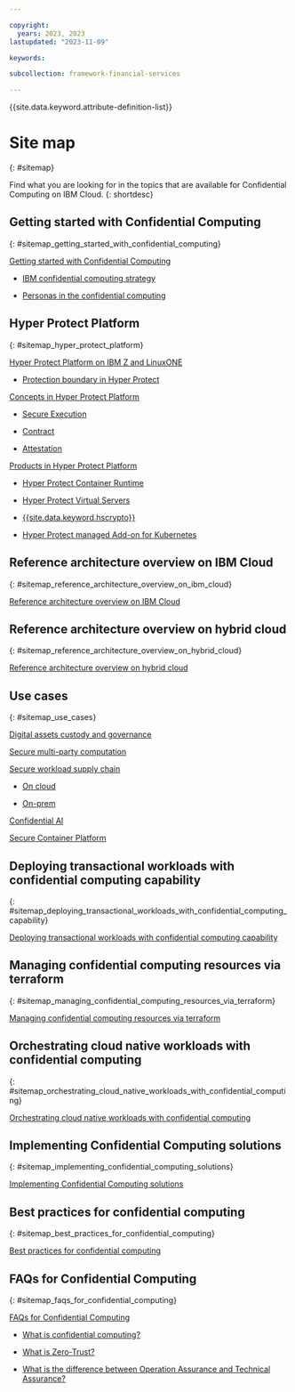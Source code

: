 ```yaml
---

copyright:
  years: 2023, 2023
lastupdated: "2023-11-09"

keywords: 

subcollection: framework-financial-services

---
```


{{site.data.keyword.attribute-definition-list}}


# Site map
{: #sitemap}

Find what you are looking for in the topics that are available for Confidential Computing on IBM Cloud.
{: shortdesc}






## Getting started with Confidential Computing
{: #sitemap_getting_started_with_confidential_computing}


[Getting started with Confidential Computing](/docs/confidential-computing?topic=confidential-computing-about#about)

* [IBM confidential computing strategy](/docs/confidential-computing?topic=confidential-computing-about#cc-ibm)

* [Personas in the confidential computing](/docs/confidential-computing?topic=confidential-computing-about#cc-personas)


## Hyper Protect Platform
{: #sitemap_hyper_protect_platform}


[Hyper Protect Platform on IBM Z and LinuxONE](/docs/confidential-computing?topic=confidential-computing-hyper-protect-overview#hyper-protect-overview)

* [Protection boundary in Hyper Protect](/docs/confidential-computing?topic=confidential-computing-hyper-protect-overview#enclave-boundary)

[Concepts in Hyper Protect Platform](/docs/confidential-computing?topic=confidential-computing-hyper-protect-concepts#hyper-protect-concepts)

* [Secure Execution](/docs/confidential-computing?topic=confidential-computing-hyper-protect-concepts#secure-execution)

* [Contract](/docs/confidential-computing?topic=confidential-computing-hyper-protect-concepts#contract)

* [Attestation](/docs/confidential-computing?topic=confidential-computing-hyper-protect-concepts#attestation)

[Products in Hyper Protect Platform](/docs/confidential-computing?topic=confidential-computing-hyper-protect-products#hyper-protect-products)

* [Hyper Protect Container Runtime](/docs/confidential-computing?topic=confidential-computing-hyper-protect-products#hpcr)

* [Hyper Protect Virtual Servers](/docs/confidential-computing?topic=confidential-computing-hyper-protect-products#hpvs)

* [{{site.data.keyword.hscrypto}}](/docs/confidential-computing?topic=confidential-computing-hyper-protect-products#hpcs)

* [Hyper Protect managed Add-on for Kubernetes](/docs/confidential-computing?topic=confidential-computing-hyper-protect-products#ikswhp)


## Reference architecture overview on IBM Cloud
{: #sitemap_reference_architecture_overview_on_ibm_cloud}


[Reference architecture overview on IBM Cloud](/docs/confidential-computing?topic=confidential-computing-public-cloud#public-cloud)


## Reference architecture overview on hybrid cloud
{: #sitemap_reference_architecture_overview_on_hybrid_cloud}


[Reference architecture overview on hybrid cloud](/docs/confidential-computing?topic=confidential-computing-hybrid-cloud#hybrid-cloud)


## Use cases
{: #sitemap_use_cases}


[Digital assets custody and governance](/docs/confidential-computing?topic=confidential-computing-digital-assets#digital-assets)

[Secure multi-party computation](/docs/confidential-computing?topic=confidential-computing-smpc#smpc)

[Secure workload supply chain](/docs/confidential-computing?topic=confidential-computing-devsecops#devsecops)

* [On cloud](/docs/confidential-computing?topic=confidential-computing-devsecops#on-cloud)

* [On-prem](/docs/confidential-computing?topic=confidential-computing-devsecops#on-prem)

[Confidential AI](/docs/confidential-computing?topic=confidential-computing-conf-ai#conf-ai)

[Secure Container Platform](/docs/confidential-computing?topic=confidential-computing-scp#scp)


## Deploying transactional workloads with confidential computing capability
{: #sitemap_deploying_transactional_workloads_with_confidential_computing_capability}


[Deploying transactional workloads with confidential computing capability](/docs/confidential-computing?topic=confidential-computing-deploy-workload#deploy-workload)


## Managing confidential computing resources via terraform
{: #sitemap_managing_confidential_computing_resources_via_terraform}


[Managing confidential computing resources via terraform](/docs/confidential-computing?topic=confidential-computing-manage-terraform#manage-terraform)


## Orchestrating cloud native workloads with confidential computing
{: #sitemap_orchestrating_cloud_native_workloads_with_confidential_computing}


[Orchestrating cloud native workloads with confidential computing](/docs/confidential-computing?topic=confidential-computing-orchestrate-workload#orchestrate-workload)


## Implementing Confidential Computing solutions
{: #sitemap_implementing_confidential_computing_solutions}


[Implementing Confidential Computing solutions](/docs/confidential-computing?topic=confidential-computing-implement-cc#implement-cc)


## Best practices for confidential computing
{: #sitemap_best_practices_for_confidential_computing}


[Best practices for confidential computing](/docs/confidential-computing?topic=confidential-computing-best-practices#best-practices)


## FAQs for Confidential Computing
{: #sitemap_faqs_for_confidential_computing}


[FAQs for Confidential Computing](/docs/confidential-computing?topic=confidential-computing-faqs-cc#faqs-cc)

* [What is confidential computing?](/docs/confidential-computing?topic=confidential-computing-faqs-cc#what-is-confidential-computing)

* [What is Zero-Trust?](/docs/confidential-computing?topic=confidential-computing-faqs-cc#what-is-zero-trust)

* [What is the difference between Operation Assurance and Technical Assurance?](/docs/confidential-computing?topic=confidential-computing-faqs-cc#what-is-the-difference-between-operation-assurance-and-technical-assurance)

